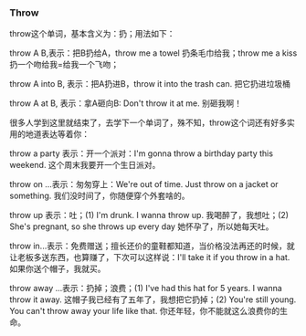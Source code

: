 ### Throw

throw这个单词，基本含义为：扔；用法如下：

throw A B,表示：把B扔给A，throw me a towel 扔条毛巾给我；throw me a kiss 扔一个吻给我=给我一个飞吻；

throw A into B, 表示：把A扔进B，throw it into the trash can. 把它扔进垃圾桶

throw A at B, 表示：拿A砸向B: Don't throw it at me. 别砸我啊！



很多人学到这里就结束了，去学下一个单词了，殊不知，throw这个词还有好多实用的地道表达等着你：

throw a party 表示：开一个派对：I'm gonna throw a birthday party this weekend. 这个周末我要开一个生日派对。

throw on ...表示：匆匆穿上：We're out of time. Just throw on a jacket or something. 我们没时间了，你随便穿个外套啥的。

throw up 表示：吐；(1) I'm drunk. I wanna throw up. 我喝醉了，我想吐；(2) She's pregnant, so she throws up every day 她怀孕了，所以她每天吐。

throw in...表示：免费赠送；擅长还价的童鞋都知道，当价格没法再还的时候，就让老板多送东西，也算赚了，下次可以这样说：I'll take it if you throw in a hat. 如果你送个帽子，我就买。

throw away ...表示：扔掉；浪费；(1) I've had this hat for 5 years. I wanna throw it away. 这帽子我已经有了五年了，我想把它扔掉；(2) You're still young. You can't throw away your life like that. 你还年轻，你不能就这么浪费你的生命。